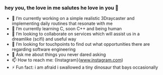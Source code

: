 ### hey you, the love in me salutes he love in you 🖤

- 🔭 I’m currently working on a simple realistic 3Draycaster and implementing daily routines that resonate with me
- 🌱 I’m currently learning C, soon C++ and being human 
- 👯 I’m looking to collaborate on services which will assist us in a dreamlike (scifi) and useful way
- 🤔 I’m looking for touchpoints to find out what opportunities there are regarding software engineering
- 💬 Ask me about things you never dared asking
- 📫 How to reach me: {Instagram}(www.instagram.com)
- ⚡ Fun fact: i am afraid i swallowed a tiny dinosaur that bays occasionally
